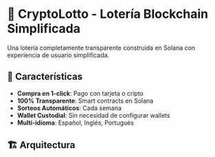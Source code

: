 # 🎰 CryptoLotto - Lotería Blockchain Simplificada

Una lotería completamente transparente construida en Solana con experiencia de usuario simplificada.

## 🚀 Características

- **Compra en 1-click**: Pago con tarjeta o cripto
- **100% Transparente**: Smart contracts en Solana
- **Sorteos Automáticos**: Cada semana
- **Wallet Custodial**: Sin necesidad de configurar wallets
- **Multi-idioma**: Español, Inglés, Portugués

## 🏗️ Arquitectura
